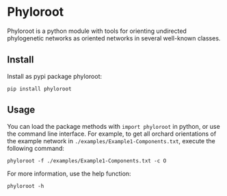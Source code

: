 # Phyloroot

Phyloroot is a python module with tools for orienting undirected phylogenetic networks as oriented networks in several well-known classes.

## Install

Install as pypi package phyloroot:
```
pip install phyloroot
```

## Usage

You can load the package methods with `import phyloroot` in python, or use the command line interface.
For example, to get all orchard orientations of the example network in `./examples/Example1-Components.txt`, execute the following command:
```
phyloroot -f ./examples/Example1-Components.txt -c O
```
For more information, use the help function:
```
phyloroot -h
```
